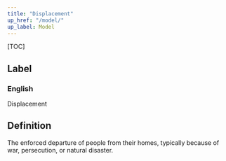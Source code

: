 ```yaml
---
title: "Displacement"
up_href: "/model/"
up_label: Model
---
```


[TOC]

## Label

### English
Displacement


## Definition
The enforced departure of people from their homes, typically because of war, persecution, or natural disaster. 


    
